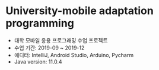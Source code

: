 # University-mobile adaptation programming

* 대학 모바일 응용 프로그래밍 수업 프로젝트
* 수업 기간: 2019-09 ~ 2019-12
* 에디터: IntelliJ, Android Studio, Arduino, Pycharm
* Java version: 11.0.4